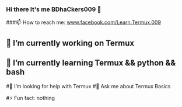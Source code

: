 ### Hi there It's me BDhaCkers009 👋
###📫 How to reach me: www.facebook.com/Learn.Termux.009


## 🔭 I’m currently working on  Termux
## 🌱 I’m currently learning  Termux && python && bash

#🤔 I’m looking for help with Termux
#💬 Ask me about Termux Basics

 #⚡ Fun fact: nothing

